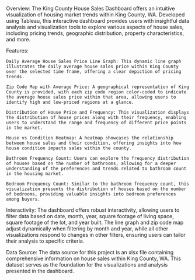 Overview:
The King County House Sales Dashboard offers an intuitive visualization of housing market trends within King County, WA. Developed using Tableau, this interactive dashboard provides users with insightful data analysis and visualization tools to explore various aspects of house sales, including pricing trends, geographic distribution, property characteristics, and more.

Features:

    Daily Average House Sales Price Line Graph: This dynamic line graph illustrates the daily average house sales price within King County over the selected time frame, offering a clear depiction of pricing trends.

    Zip Code Map with Average Price: A geographical representation of King County is provided, with each zip code region color-coded to indicate the average house sales price within that area, allowing users to identify high and low-priced regions at a glance.

    Distribution of House Price and Frequency: This visualization displays the distribution of house prices along with their frequency, enabling users to understand the range and frequency of different price points in the market.

    House vs Condition Heatmap: A heatmap showcases the relationship between house sales and their condition, offering insights into how house condition impacts sales within the county.

    Bathroom Frequency Count: Users can explore the frequency distribution of houses based on the number of bathrooms, allowing for a deeper understanding of the preferences and trends related to bathroom count in the housing market.

    Bedroom Frequency Count: Similar to the bathroom frequency count, this visualization presents the distribution of houses based on the number of bedrooms, providing valuable insights into bedroom preferences among buyers.

Interactivity:
The dashboard offers robust interactivity, allowing users to filter data based on date, month, year, square footage of living space, square footage of the lot, and year built. The line graph and zip code map adjust dynamically when filtering by month and year, while all other visualizations respond to changes in other filters, ensuring users can tailor their analysis to specific criteria.

Data Source:
The data source for this project is an xlsx file containing comprehensive information on house sales within King County, WA. This dataset serves as the foundation for the visualizations and analysis presented in the dashboard.
